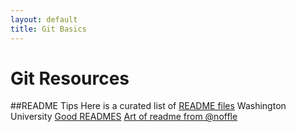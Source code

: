 ```yaml
---
layout: default
title: Git Basics
---
```

# Git Resources

##README Tips
Here is a curated list of [README files](https://github.com/matiassingers/awesome-readme)
Washington University [Good READMES](https://courses.cs.washington.edu/courses/cse326/02wi/homework/hw5/good-readmes.html)
[Art of readme from @noffle](https://github.com/noffle/art-of-readme)
